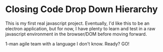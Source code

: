 
# Closing Code Drop Down Hierarchy

This is my first real javascript project.
Eventually, I'd like this to be an electron
application, but for now, I have plenty to
learn and test in a raw javascript environment
in the browser/DOM before moving forward.



1-man agile team with a language I don't know.
Ready? GO!


